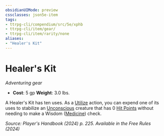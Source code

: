 ```yaml
---
obsidianUIMode: preview
cssclasses: json5e-item
tags:
- ttrpg-cli/compendium/src/5e/xphb
- ttrpg-cli/item/gear/
- ttrpg-cli/item/rarity/none
aliases: 
- "Healer's Kit"
---
```

# Healer's Kit
*Adventuring gear*  


- **Cost**: 5 gp
**Weight**: 3.0 lbs.

A Healer's Kit has ten uses. As a [Utilize](3-Compendium/rules/actions.md#Utilize) action, you can expend one of its uses to stabilize an [Unconscious](3-Compendium/rules/conditions.md#Unconscious) creature that has 0 [Hit Points](3-Compendium/rules/variant-rules/hit-points-xphb.md) without needing to make a Wisdom ([Medicine](3-Compendium/rules/skills.md#Medicine)) check.

*Source: Player's Handbook (2024) p. 225. Available in the Free Rules (2024)*